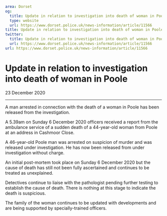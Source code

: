 ```yaml
area: Dorset
og:
  title: Update in relation to investigation into death of woman in Poole
  type: website
  url: https://www.dorset.police.uk/news-information/article/11566
title: Update in relation to investigation into death of woman in Poole |
twitter:
  title: Update in relation to investigation into death of woman in Poole
  url: https://www.dorset.police.uk/news-information/article/11566
url: https://www.dorset.police.uk/news-information/article/11566
```

# Update in relation to investigation into death of woman in Poole

23 December 2020

* * *

A man arrested in connection with the death of a woman in Poole has been released from the investigation.

A 5.39am on Sunday 6 December 2020 officers received a report from the ambulance service of a sudden death of a 44-year-old woman from Poole at an address in Cashmoor Close.

A 46-year-old Poole man was arrested on suspicion of murder and was released under investigation. He has now been released from under investigation without charge.

An initial post-mortem took place on Sunday 6 December 2020 but the cause of death has still not been fully ascertained and continues to be treated as unexplained.

Detectives continue to liaise with the pathologist pending further testing to establish the cause of death. There is nothing at this stage to indicate the death is suspicious.

The family of the woman continues to be updated with developments and are being supported by specially-trained officers.

